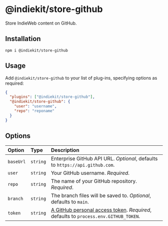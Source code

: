 # @indiekit/store-github

Store IndieWeb content on GitHub.

## Installation

`npm i @indiekit/store-github`

## Usage

Add `@indiekit/store-github` to your list of plug-ins, specifying options as required:

```json
{
  "plugins": ["@indiekit/store-github"],
  "@indiekit/store-github": {
    "user": "username",
    "repo": "reponame"
  }
}
```

## Options

| Option    | Type     | Description                                                                                |
| :-------- | :------- | :----------------------------------------------------------------------------------------- |
| `baseUrl` | `string` | Enterprise GitHub API URL. _Optional_, defaults to `https://api.github.com`.               |
| `user`    | `string` | Your GitHub username. _Required_.                                                          |
| `repo`    | `string` | The name of your GitHub repository. _Required_.                                            |
| `branch`  | `string` | The branch files will be saved to. _Optional_, defaults to `main`.                         |
| `token`   | `string` | [A GitHub personal access token][pat]. _Required_, defaults to `process.env.GITHUB_TOKEN`. |

[pat]: https://docs.github.com/en/authentication/keeping-your-account-and-data-secure/creating-a-personal-access-token
